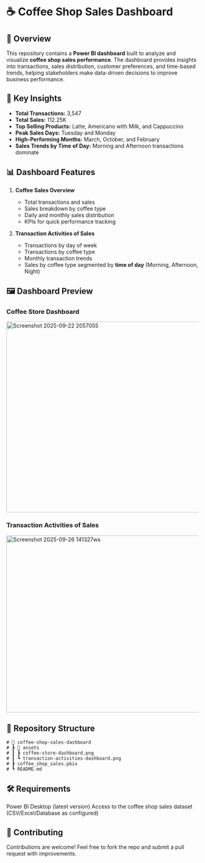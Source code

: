 # ☕ Coffee Shop Sales Dashboard  

## 📖 Overview  
This repository contains a **Power BI dashboard** built to analyze and visualize **coffee shop sales performance**. The dashboard provides insights into transactions, sales distribution, customer preferences, and time-based trends, helping stakeholders make data-driven decisions to improve business performance.  

## 🎯 Key Insights  
- **Total Transactions:** 3,547  
- **Total Sales:** 112.25K  
- **Top Selling Products:** Latte, Americano with Milk, and Cappuccino  
- **Peak Sales Days:** Tuesday and Monday  
- **High-Performing Months:** March, October, and February  
- **Sales Trends by Time of Day:** Morning and Afternoon transactions dominate  

## 📊 Dashboard Features  
1. **Coffee Sales Overview**  
   - Total transactions and sales  
   - Sales breakdown by coffee type  
   - Daily and monthly sales distribution  
   - KPIs for quick performance tracking  

2. **Transaction Activities of Sales**  
   - Transactions by day of week  
   - Transactions by coffee type  
   - Monthly transaction trends  
   - Sales by coffee type segmented by **time of day** (Morning, Afternoon, Night)


## 🖼️ Dashboard Preview  
### Coffee Store Dashboard  
 <img width="844" height="499" alt="Screenshot 2025-09-22 2057055" src="https://github.com/user-attachments/assets/f2ecd322-cca8-4ee4-b541-1fd197991751" />

### Transaction Activities of Sales  
<img width="812" height="463" alt="Screenshot 2025-09-26 141327ws" src="https://github.com/user-attachments/assets/ee3e78d9-2323-4308-a2ea-2146f2f4f925" />

## 📂 Repository Structure 
    # 📂 coffee-shop-sales-dashboard
    # ┣ 📂 assets
    # ┃ ┣ coffee-store-dashboard.png
    # ┃ ┗ transaction-activities-dashboard.png
    # ┣ coffee_shop_sales.pbix
    # ┗ README.md

## 🛠️ Requirements
Power BI Desktop (latest version)
Access to the coffee shop sales dataset (CSV/Excel/Database as configured)

## 🤝 Contributing
Contributions are welcome! Feel free to fork the repo and submit a pull request with improvements.
